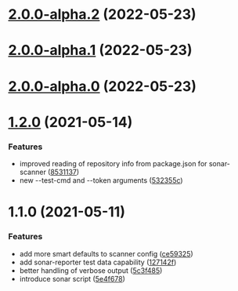 # [2.0.0-alpha.2](https://github.com/nsf-open/ember-cli-sonarqube/compare/2.0.0-alpha.1...2.0.0-alpha.2) (2022-05-23)

# [2.0.0-alpha.1](https://github.com/nsf-open/ember-cli-sonarqube/compare/2.0.0-alpha.0...2.0.0-alpha.1) (2022-05-23)

# [2.0.0-alpha.0](https://github.com/nsf-open/ember-cli-sonarqube/compare/1.2.0...2.0.0-alpha.0) (2022-05-23)

# [1.2.0](https://github.com/nsf-open/ember-cli-sonarqube/compare/1.1.0...1.2.0) (2021-05-14)


### Features

* improved reading of repository info from package.json for sonar-scanner ([8531137](https://github.com/nsf-open/ember-cli-sonarqube/commits/85311373ca4fdd8ebc682a24ae1799e3510d632d))
* new --test-cmd and --token arguments ([532355c](https://github.com/nsf-open/ember-cli-sonarqube/commits/532355c6667d6483c351ce21c9aa8ae97a85cba4))

# 1.1.0 (2021-05-11)


### Features

* add more smart defaults to scanner config ([ce59325](https://github.com/nsf-open/ember-cli-sonarqube/commits/ce593259e1b4b71951c16b5183bda39ff8c5b24a))
* add sonar-reporter test data capability ([127142f](https://github.com/nsf-open/ember-cli-sonarqube/commits/127142f7431af74e3248765c674e6438a1b0ac37))
* better handling of verbose output ([5c3f485](https://github.com/nsf-open/ember-cli-sonarqube/commits/5c3f485af9bb75cb5c2d4ea0c793af5e5a625452))
* introduce sonar script ([5e4f678](https://github.com/nsf-open/ember-cli-sonarqube/commits/5e4f67806a5616c3d0f7ded5790309a6718ef977))

